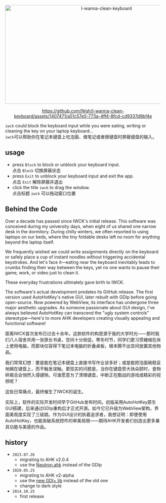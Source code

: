 
<div align="center">
  <img src="https://socialify.git.ci/Nigh/I-wanna-clean-keyboard/image?description=1&font=KoHo&logo=https%3A%2F%2Fraw.githubusercontent.com%2FNigh%2FI-wanna-clean-keyboard%2Fmaster%2Flogo%2Flogo.png&name=1&pattern=Circuit%20Board&stargazers=1&theme=Auto" alt="I-wanna-clean-keyboard" width="640" height="320" />

https://github.com/Nigh/I-wanna-clean-keyboard/assets/1407471/a51c57e5-773a-4ff4-8fcd-cd9337d9bf4e

</div>

`iwck` could block the keyboard input while you were eating, writing or cleaning the key on your laptop keyboard...  
`iwck`可以帮助你在笔记本键盘上吃泡面、做笔记或者擦键盘时屏蔽键盘的输入。

## usage

- press `Block` to block or unblock your keyboard input.  
点击 `Block` 切换屏蔽状态
- press `Exit` to unblock your keyboard input and exit the app.  
点击 `Exit` 解除屏蔽并退出
- click the title `iwck` to drag the window.  
点击标题 `iwck` 可以拖动窗口位置

## Behind the Code

Over a decade has passed since IWCK's initial release. This software was conceived during my university days, when eight of us shared one narrow desk in the dormitory. During chilly winters, we often resorted to using laptops on our beds, where the tiny foldable desks left no room for anything beyond the laptop itself.

We frequently wished we could write assignments directly on the keyboard or safely place a cup of instant noodles without triggering accidental keystrokes. And let's face it—eating near the keyboard inevitably leads to crumbs finding their way between the keys, yet no one wants to pause their game, work, or video just to clean it.

These everyday frustrations ultimately gave birth to IWCK.

The software's actual development predates its GitHub release. The first version used AutoHotKey's native GUI, later rebuilt with GDIp before going open-source. Now powered by WebView, its interface has undergone three major aesthetic upgrades. As someone passionate about GUI design, I've always believed AutoHotKey can transcend the "ugly system controls" stereotype—here's to more AHK developers creating visually appealing and functional software!


距离IWCK首次发布已过去十余年。这款软件的构思源于我的大学时光——那时我们八人宿舍共用一张狭长书桌，空间十分局促。寒冬时节，同学们更习惯蜷缩在床上使用电脑，而那块仅容得下笔记本电脑的折叠桌板，根本腾不出空间放置其他物品。

我们常常幻想：要是能在笔记本键盘上直接书写作业该多好；或是能把泡面碗稳妥地搁在键盘上，而不触发误触。更现实的问题是，当你在键盘旁大快朵颐时，食物碎屑总会悄然入侵键隙。可谁愿意为了清理键盘，中断正在酣战的游戏或精彩的视频呢？

这些日常痛点，最终催生了IWCK的诞生。

实际上，软件的实际开发时间早于GitHub发布时间。初版采用AutoHotKey原生GUI搭建，后来通过GDIp重构后才正式开源。如今它已升级为WebView架构，界面美观度实现了三级跳。作为GUI设计的执着追求者，我想证明：即便使用AutoHotKey，也能突破系统控件的审美局限——期待AHK开发者们创造出更多兼具功能与美感的作品。


## history

- `2023.07.26`
  - migrating to AHK v2.0.4
  - use the [Neutron.ahk](https://github.com/G33kDude/Neutron.ahk.git) instead of the GDIp
- `2020.05.25`
  - migrating to AHK v2-alpha
  - use the [new GDI+ lib](https://github.com/mmikeww/AHKv2-Gdip) instead of the old one
  - change to dark style
- `2014.10.25`
  - first release
